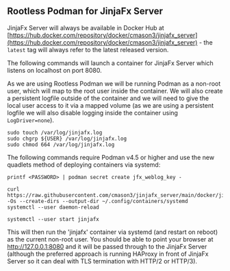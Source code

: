 ## Rootless Podman for JinjaFx Server

JinjaFx Server will always be available in Docker Hub at [https://hub.docker.com/repository/docker/cmason3/jinjafx_server](https://hub.docker.com/repository/docker/cmason3/jinjafx_server) - the `latest` tag will always refer to the latest released version.

The following commands will launch a container for JinjaFx Server which listens on localhost on port 8080.

As we are using Rootless Podman we will be running Podman as a non-root user, which will map to the root user inside the container. We will also create a persistent logfile outside of the container and we will need to give the local user access to it via a mapped volume (as we are using a persistent logfile we will also disable logging inside the container using `LogDriver=none`).

```
sudo touch /var/log/jinjafx.log
sudo chgrp ${USER} /var/log/jinjafx.log
sudo chmod 664 /var/log/jinjafx.log
```

The following commands require Podman v4.5 or higher and use the new quadlets method of deploying containers via systemd:

```
printf <PASSWORD> | podman secret create jfx_weblog_key -

curl https://raw.githubusercontent.com/cmason3/jinjafx_server/main/docker/jinjafx.container -Os --create-dirs --output-dir ~/.config/containers/systemd
systemctl --user daemon-reload

systemctl --user start jinjafx
```

This will then run the 'jinjafx' container via systemd (and restart on reboot) as the current non-root user. You should be able to point your browser at http://127.0.0.1:8080 and it will be passed through to the JinjaFx Server (although the preferred approach is running HAProxy in front of JinjaFx Server so it can deal with TLS termination with HTTP/2 or HTTP/3).
